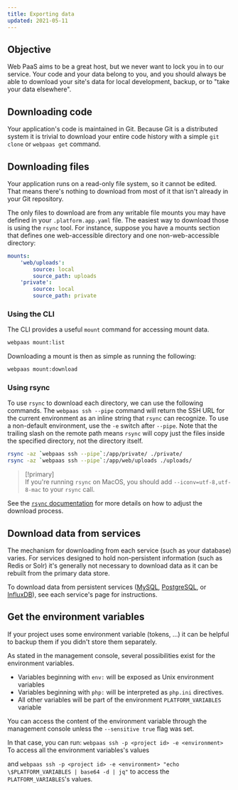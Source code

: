 ```yaml
---
title: Exporting data
updated: 2021-05-11
---
```


## Objective  

Web PaaS aims to be a great host, but we never want to lock you in to our service. Your code and your data belong to you, and you should always be able to download your site's data for local development, backup, or to "take your data elsewhere".

## Downloading code

Your application's code is maintained in Git.  Because Git is a distributed system it is trivial to download your entire code history with a simple `git clone` or `webpaas get` command.

## Downloading files

Your application runs on a read-only file system, so it cannot be edited.  That means there's nothing to download from most of it that isn't already in your Git repository.

The only files to download are from any writable file mounts you may have defined in your `.platform.app.yaml` file.  The easiest way to download those is using the `rsync` tool.  For instance, suppose you have a mounts section that defines one web-accessible directory and one non-web-accessible directory:

```yaml
mounts:
    'web/uploads':
        source: local
        source_path: uploads
    'private':
        source: local
        source_path: private
```
### Using the CLI

The CLI provides a useful `mount` command for accessing mount data.

```bash
webpaas mount:list
```

Downloading a mount is then as simple as running the following:

```bash
webpaas mount:download
```

### Using rsync
To use `rsync` to download each directory, we can use the following commands.  The `webpaas ssh --pipe` command will return the SSH URL for the current environment as an inline string that `rsync` can recognize. To use a non-default environment, use the `-e` switch after `--pipe`.  Note that the trailing slash on the remote path means `rsync` will copy just the files inside the specified directory, not the directory itself.

```bash
rsync -az `webpaas ssh --pipe`:/app/private/ ./private/
rsync -az `webpaas ssh --pipe`:/app/web/uploads ./uploads/
```

> [!primary]  
> If you're running `rsync` on MacOS, you should add `--iconv=utf-8,utf-8-mac` to your `rsync` call.
> 

See the [`rsync` documentation](https://download.samba.org/pub/rsync/rsync.html) for more details on how to adjust the download process.

## Download data from services

The mechanism for downloading from each service (such as your database) varies.  For services designed to hold non-persistent information (such as Redis or Solr) it's generally not necessary to download data as it can be rebuilt from the primary data store.

To download data from persistent services ([MySQL](/pages/web_cloud/web_paas_powered_by_platform_sh/configuration/mysql), [PostgreSQL](/pages/web_cloud/web_paas_powered_by_platform_sh/configuration/postgresql),   or [InfluxDB](/pages/web_cloud/web_paas_powered_by_platform_sh/configuration/influxdb)), see each service's page for instructions.

## Get the environment variables

If your project uses some environment variable (tokens, ...) it can be helpful to backup them if you didn't store them separately.

As stated in the management console, several possibilities exist for the environment variables.

* Variables beginning with `env:` will be exposed as Unix environment variables
* Variables beginning with `php:` will be interpreted as `php.ini` directives.
* All other variables will be part of the environment `PLATFORM_VARIABLES` variable

You can access the content of the environment variable through the management console unless the `--sensitive true` flag was set.

In that case, you can run:
`webpaas ssh -p <project id> -e <environment>`
To access all the environment variables's values

and `webpaas ssh -p <project id> -e <environment> "echo \$PLATFORM_VARIABLES | base64 -d | jq"` to access the `PLATFORM_VARIABLES`'s values.

 
